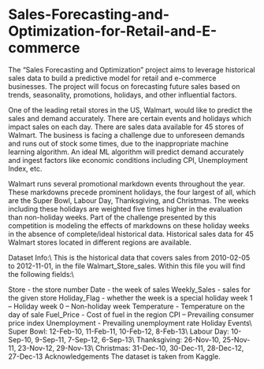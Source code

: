 # Sales-Forecasting-and-Optimization-for-Retail-and-E-commerce
The “Sales Forecasting and Optimization” project aims to leverage historical sales data to build a predictive model for retail and e-commerce businesses. The project will focus on forecasting future sales based on trends, seasonality, promotions, holidays, and other influential factors.

One of the leading retail stores in the US, Walmart, would like to predict the sales and demand accurately. There are certain events and holidays which impact sales on each day. There are sales data available for 45 stores of Walmart. The business is facing a challenge due to unforeseen demands and runs out of stock some times, due to the inappropriate machine learning algorithm. An ideal ML algorithm will predict demand accurately and ingest factors like economic conditions including CPI, Unemployment Index, etc.

Walmart runs several promotional markdown events throughout the year. These markdowns precede prominent holidays, the four largest of all, which are the Super Bowl, Labour Day, Thanksgiving, and Christmas. The weeks including these holidays are weighted five times higher in the evaluation than non-holiday weeks. Part of the challenge presented by this competition is modeling the effects of markdowns on these holiday weeks in the absence of complete/ideal historical data. Historical sales data for 45 Walmart stores located in different regions are available.

Dataset Info:\ This is the historical data that covers sales from 2010-02-05 to 2012-11-01, in the file Walmart_Store_sales. Within this file you will find the following fields:\

Store - the store number
Date - the week of sales
Weekly_Sales - sales for the given store
Holiday_Flag - whether the week is a special holiday week 1 – Holiday week 0 – Non-holiday week
Temperature - Temperature on the day of sale
Fuel_Price - Cost of fuel in the region
CPI – Prevailing consumer price index
Unemployment - Prevailing unemployment rate
Holiday Events\ Super Bowl: 12-Feb-10, 11-Feb-11, 10-Feb-12, 8-Feb-13\ Labour Day: 10-Sep-10, 9-Sep-11, 7-Sep-12, 6-Sep-13\ Thanksgiving: 26-Nov-10, 25-Nov-11, 23-Nov-12, 29-Nov-13\ Christmas: 31-Dec-10, 30-Dec-11, 28-Dec-12, 27-Dec-13
Acknowledgements
The dataset is taken from Kaggle.
